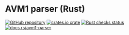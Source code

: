 # AVM1 parser (Rust)

[![GitHub repository](https://img.shields.io/badge/GitHub-open--flash%2Favm1--parser-informational.svg)](https://github.com/open-flash/avm1-parser)
<a href="https://crates.io/crates/avm1-parser"><img src="https://img.shields.io/crates/v/avm1-parser" alt="crates.io crate"/></a>
<a href="https://github.com/open-flash/avm1-parser/actions/workflows/check-rs.yml"><img src="https://img.shields.io/github/workflow/status/open-flash/avm1-parser/check-rs/main"  alt="Rust checks status"/></a>
<a href="https://docs.rs/avm1-parser"><img src="https://img.shields.io/badge/docs.rs-avm1--parser-informational" alt="docs.rs/avm1-parser"></a>
